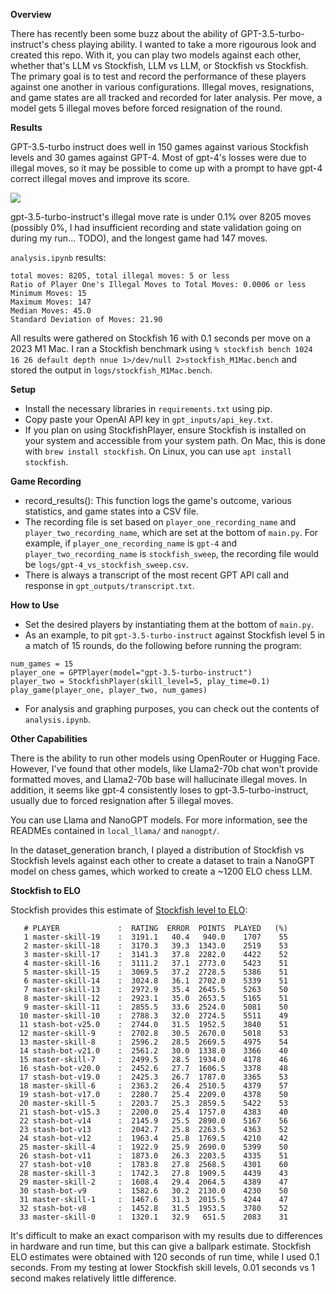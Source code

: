 **Overview**

There has recently been some buzz about the ability of GPT-3.5-turbo-instruct's chess playing ability. I wanted to take a more rigourous look and created this repo. With it, you can play two models against each other, whether that's LLM vs Stockfish, LLM vs LLM, or Stockfish vs Stockfish. The primary goal is to test and record the performance of these players against one another in various configurations. Illegal moves, resignations, and game states are all tracked and recorded for later analysis. Per move, a model gets 5 illegal moves before forced resignation of the round.

**Results**

GPT-3.5-turbo instruct does well in 150 games against various Stockfish levels and 30 games against GPT-4. Most of gpt-4's losses were due to illegal moves, so it may be possible to come up with a prompt to have gpt-4 correct illegal moves and improve its score.

![](./gpt-3.5-turbo-instruct-win-rate.png)

gpt-3.5-turbo-instruct's illegal move rate is under 0.1% over 8205 moves (possibly 0%, I had insufficient recording and state validation going on during my run... TODO), and the longest game had 147 moves.

`analysis.ipynb` results:
```
total moves: 8205, total illegal moves: 5 or less
Ratio of Player One's Illegal Moves to Total Moves: 0.0006 or less
Minimum Moves: 15
Maximum Moves: 147
Median Moves: 45.0
Standard Deviation of Moves: 21.90
```

All results were gathered on Stockfish 16 with 0.1 seconds per move on a 2023 M1 Mac. I ran a Stockfish benchmark using `% stockfish bench 1024 16 26 default depth nnue 1>/dev/null 2>stockfish_M1Mac.bench` and stored the output in `logs/stockfish_M1Mac.bench`.

**Setup**

- Install the necessary libraries in `requirements.txt` using pip.
- Copy paste your OpenAI API key in `gpt_inputs/api_key.txt`.
- If you plan on using StockfishPlayer, ensure Stockfish is installed on your system and accessible from your system path. On Mac, this is done with `brew install stockfish`. On Linux, you can use `apt install stockfish`.

**Game Recording**

- record_results(): This function logs the game's outcome, various statistics, and game states into a CSV file.
- The recording file is set based on `player_one_recording_name` and `player_two_recording_name`, which are set at the bottom of `main.py`. For example, if `player_one_recording_name` is `gpt-4` and `player_two_recording_name` is `stockfish_sweep`, the recording file would be `logs/gpt-4_vs_stockfish_sweep.csv`.
- There is always a transcript of the most recent GPT API call and response in `gpt_outputs/transcript.txt`.

**How to Use**

- Set the desired players by instantiating them at the bottom of `main.py`.
- As an example, to pit `gpt-3.5-turbo-instruct` against Stockfish level 5 in a match of 15 rounds, do the following before running the program:

```
num_games = 15
player_one = GPTPlayer(model="gpt-3.5-turbo-instruct")
player_two = StockfishPlayer(skill_level=5, play_time=0.1)
play_game(player_one, player_two, num_games)
```

- For analysis and graphing purposes, you can check out the contents of `analysis.ipynb`.

**Other Capabilities**

There is the ability to run other models using OpenRouter or Hugging Face. However, I've found that other models, like Llama2-70b chat won't provide formatted moves, and Llama2-70b base will hallucinate illegal moves. In addition, it seems like gpt-4 consistently loses to gpt-3.5-turbo-instruct, usually due to forced resignation after 5 illegal moves.

You can use Llama and NanoGPT models. For more information, see the READMEs contained in `local_llama/` and `nanogpt/`.

In the dataset_generation branch, I played a distribution of Stockfish vs Stockfish levels against each other to create a dataset to train a NanoGPT model on chess games, which worked to create a ~1200 ELO chess LLM.

**Stockfish to ELO**

Stockfish provides this estimate of [Stockfish level to ELO](https://github.com/official-stockfish/Stockfish/commit/a08b8d4):

```
   # PLAYER             :  RATING  ERROR  POINTS  PLAYED   (%)
   1 master-skill-19    :  3191.1   40.4   940.0    1707    55
   2 master-skill-18    :  3170.3   39.3  1343.0    2519    53
   3 master-skill-17    :  3141.3   37.8  2282.0    4422    52
   4 master-skill-16    :  3111.2   37.1  2773.0    5423    51
   5 master-skill-15    :  3069.5   37.2  2728.5    5386    51
   6 master-skill-14    :  3024.8   36.1  2702.0    5339    51
   7 master-skill-13    :  2972.9   35.4  2645.5    5263    50
   8 master-skill-12    :  2923.1   35.0  2653.5    5165    51
   9 master-skill-11    :  2855.5   33.6  2524.0    5081    50
  10 master-skill-10    :  2788.3   32.0  2724.5    5511    49
  11 stash-bot-v25.0    :  2744.0   31.5  1952.5    3840    51
  12 master-skill-9     :  2702.8   30.5  2670.0    5018    53
  13 master-skill-8     :  2596.2   28.5  2669.5    4975    54
  14 stash-bot-v21.0    :  2561.2   30.0  1338.0    3366    40
  15 master-skill-7     :  2499.5   28.5  1934.0    4178    46
  16 stash-bot-v20.0    :  2452.6   27.7  1606.5    3378    48
  17 stash-bot-v19.0    :  2425.3   26.7  1787.0    3365    53
  18 master-skill-6     :  2363.2   26.4  2510.5    4379    57
  19 stash-bot-v17.0    :  2280.7   25.4  2209.0    4378    50
  20 master-skill-5     :  2203.7   25.3  2859.5    5422    53
  21 stash-bot-v15.3    :  2200.0   25.4  1757.0    4383    40
  22 stash-bot-v14      :  2145.9   25.5  2890.0    5167    56
  23 stash-bot-v13      :  2042.7   25.8  2263.5    4363    52
  24 stash-bot-v12      :  1963.4   25.8  1769.5    4210    42
  25 master-skill-4     :  1922.9   25.9  2690.0    5399    50
  26 stash-bot-v11      :  1873.0   26.3  2203.5    4335    51
  27 stash-bot-v10      :  1783.8   27.8  2568.5    4301    60
  28 master-skill-3     :  1742.3   27.8  1909.5    4439    43
  29 master-skill-2     :  1608.4   29.4  2064.5    4389    47
  30 stash-bot-v9       :  1582.6   30.2  2130.0    4230    50
  31 master-skill-1     :  1467.6   31.3  2015.5    4244    47
  32 stash-bot-v8       :  1452.8   31.5  1953.5    3780    52
  33 master-skill-0     :  1320.1   32.9   651.5    2083    31
```

It's difficult to make an exact comparison with my results due to differences in hardware and run time, but this can give a ballpark estimate. Stockfish ELO estimates were obtained with 120 seconds of run time, while I used 0.1 seconds. From my testing at lower Stockfish skill levels, 0.01 seconds vs 1 second makes relatively little difference.